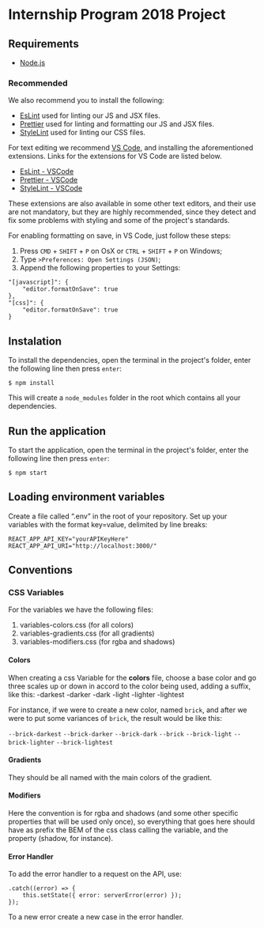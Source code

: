Internship Program 2018 Project
===

## Requirements
- [Node.js](https://nodejs.org/en/download/)

### Recommended
We also recommend you to install the following:
- [EsLint](https://eslint.org/) used for linting our JS and JSX files.
- [Prettier](http://prettier.io/) used for linting and formatting our JS and JSX files.
- [StyleLint](https://stylelint.io/) used for linting our CSS files.

For text editing we recommend [VS Code](https://code.visualstudio.com/), and installing the aforementioned extensions. Links for the extensions for VS Code are listed below.
- [EsLint - VSCode](https://marketplace.visualstudio.com/items?itemName=dbaeumer.vscode-eslint) 
- [Prettier - VSCode](https://marketplace.visualstudio.com/items?itemName=esbenp.prettier-vscode)
- [StyleLint - VSCode](https://marketplace.visualstudio.com/items?itemName=shinnn.stylelint)

These extensions are also available in some other text editors, and their use are not mandatory, but they are highly recommended, since they detect and fix some problems with styling and some of the project's standards.

For enabling formatting on save, in VS Code, just follow these steps:
1. Press ```CMD``` + ```SHIFT``` + ```P``` on OsX or  ```CTRL``` + ```SHIFT``` + ```P``` on Windows;
2. Type ```>Preferences: Open Settings (JSON)```;
3. Append the following properties to your Settings:    
  ```
  "[javascript]": {
      "editor.formatOnSave": true
  },
  "[css]": {
      "editor.formatOnSave": true
  }
  ```

## Instalation
To install the dependencies, open the terminal in the project's folder, enter the following line then press `enter`:

```
$ npm install
```

This will create a `node_modules` folder in the root which contains all your dependencies.

## Run the application
To start the application, open the terminal in the project's folder, enter the following line then press `enter`:

```
$ npm start
```
## Loading environment variables
Create a file called “.env” in the root of your repository.
Set up your variables with the format key=value, delimited by line breaks:
```
REACT_APP_API_KEY="yourAPIKeyHere"
REACT_APP_API_URI="http://localhost:3000/"
```

## Conventions

### CSS Variables

For the variables we have the following files:
1. variables-colors.css (for all colors)
2. variables-gradients.css (for all gradients)
3. variables-modifiers.css (for rgba and shadows)

#### Colors
When creating a css Variable for the **colors** file, choose a base color and go three scales up or down in accord to the color being used, adding a suffix, like this:
-darkest
-darker
-dark
-light
-lighter
-lightest

For instance, if we were to create a new color, named `brick`, and after we were to put some variances of `brick`, the result would be like this:

`--brick-darkest`
`--brick-darker`
`--brick-dark`
`--brick`
`--brick-light`
`--brick-lighter`
`--brick-lightest`

#### Gradients
They should be all named with the main colors of the gradient.

#### Modifiers

Here the convention is for rgba and shadows (and some other specific properties that will be used only once), so everything that goes here should have as prefix the BEM of the css class calling the variable, and the property (shadow, for instance).

#### Error Handler
To add the error handler to a request on the API, use:
```
.catch((error) => {
    this.setState({ error: serverError(error) });
});
```
To a new error create a new case in the error handler.



